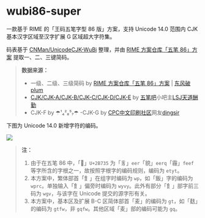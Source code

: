 # wubi86-super
一款基于 RIME 的「王码五笔字型 86 版」方案，支持 Unicode 14.0 范围内 CJK 基本汉字区域至汉字扩展 G 区域超大字符集。

码表基于 [CNMan/UnicodeCJK-WuBi](https://github.com/CNMan/UnicodeCJK-WuBi) 整理，并由 [RIME 方案仓库「五笔 86」方案](https://github.com/rime/rime-wubi) 提取一、二、三键简码。

> **数据来源：**
> - 一级、二级、三级简码 by [RIME 方案仓库「五笔 86」方案](https://github.com/rime/rime-wubi) | [东风破 plum](https://github.com/rime/plum)
> - [CJK/CJK-A/CJK-B/CJK-C/CJK-D/CJK-E](https://pan.baidu.com/s/1hq5kedm) by [五笔吧](http://tieba.baidu.com/f?kw=五笔&ie=utf-8)小吧主[LSJ天道酬勤](http://tieba.baidu.com/home/main?un=LSJ天道酬勤&ie=utf-8)
> - CJK-F by ☂¹₄²₈⁵₇☂
> -CJK-G by [CPC中文印刷社区](http://www.cnprint.org/)网友[dingsir](http://www.cnprint.org/bbs/members/697305/)

下图为 Unicode 14.0 新增字符的编码。

![](https://s3.bmp.ovh/imgs/2022/04/23/b40b96b787de95b0.png)

> **注：** 
> 1. 由于在五笔 86 中，「𫜵」`U+2B735` 为「豸」`eer`「貌」`eerq`「霾」`feef` 等字所含的字根之一，故按照字根字的编码规则，编码为 `etyt`。
> 2. 本方案中，繁体部首「飠」在组字时编码为 `wp`，如「飯」字的编码为 `wprc`。单独输入「飠」偏旁时编码为 `wyvy`。此外有部分「飠」部字前三码为 `wgv`，与该字在 Unicode 提交的源字形有关。
> 3. 本方案中，基本区及扩展 B-C 区简体部首「麦」的编码为 `gt`，如「麸」的编码为 `gtfw`，非 `gqfw`。其他区域「麦」部的编码可能为 `gq`。

